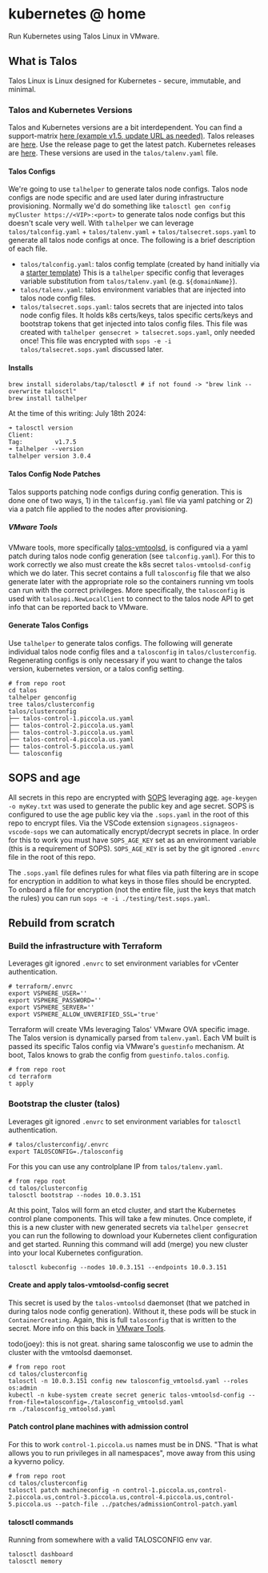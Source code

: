 # kubernetes @ home

Run Kubernetes using Talos Linux in VMware.

## What is Talos

Talos Linux is Linux designed for Kubernetes - secure, immutable, and minimal.

### Talos and Kubernetes Versions

Talos and Kubernetes versions are a bit interdependent. You can find a support-matrix [here (example v1.5, update URL as needed)](https://www.talos.dev/v1.5/introduction/support-matrix/). Talos releases are [here](https://github.com/siderolabs/talos/releases). Use the release page to get the latest patch. Kubernetes releases are [here](https://kubernetes.io/releases/). These versions are used in the `talos/talenv.yaml` file.

#### Talos Configs

We're going to use `talhelper` to generate talos node configs. Talos node configs are node specific and are used later during infrastructure provisioning. Normally we'd do something like `talosctl gen config myCluster https://<VIP>:<port>` to generate talos node configs but this doesn't scale very well. With `talhelper` we can leverage `talos/talconfig.yaml` + `talos/talenv.yaml` + `talos/talsecret.sops.yaml` to generate all talos node configs at once. The following is a brief description of each file.

- `talos/talconfig.yaml`: talos config template (created by hand initially via a [starter template](https://github.com/budimanjojo/talhelper/blob/master/example/talconfig.yaml)) This is a `talhelper` specific config that leverages variable substitution from `talos/talenv.yaml` (e.g. `${domainName}`).
- `talos/talenv.yaml`: talos environment variables that are injected into talos node config files.
- `talos/talsecret.sops.yaml`: talos secrets that are injected into talos node config files. It holds k8s certs/keys, talos specific certs/keys and bootstrap tokens that get injected into talos config files. This file was created with `talhelper gensecret > talsecret.sops.yaml`, only needed once! This file was encrypted with `sops -e -i talos/talsecret.sops.yaml` discussed later.

#### Installs

```shell
brew install siderolabs/tap/talosctl # if not found -> "brew link --overwrite talosctl"
brew install talhelper
```

At the time of this writing: July 18th 2024:

```plaintext
➜ talosctl version
Client:
Tag:         v1.7.5
➜ talhelper --version
talhelper version 3.0.4
```

#### Talos Config Node Patches

Talos supports patching node configs during config generation. This is done one of two ways, 1) in the `talconfig.yaml` file via yaml patching or 2) via a patch file applied to the nodes after provisioning.

##### VMware Tools

VMware tools, more specifically [talos-vmtoolsd](https://github.com/mologie/talos-vmtoolsd), is configured via a yaml patch during talos node config generation (see `talconfig.yaml`). For this to work correctly we also must create the k8s secret `talos-vmtoolsd-config` which we do later. This secret contains a full `talosconfig` file that we also generate later with the appropriate role so the containers running vm tools can run with the correct privileges. More specifically, the `talosconfig` is used with `talosapi.NewLocalClient` to connect to the talos node API to get info that can be reported back to VMware.

#### Generate Talos Configs

Use `talhelper` to generate talos configs. The following will generate individual talos node config files and a `talosconfig` in `talos/clusterconfig`. Regenerating configs is only necessary if you want to change the talos version, kubernetes version, or a talos config setting.

```shell
# from repo root
cd talos
talhelper genconfig
tree talos/clusterconfig
talos/clusterconfig
├── talos-control-1.piccola.us.yaml
├── talos-control-2.piccola.us.yaml
├── talos-control-3.piccola.us.yaml
├── talos-control-4.piccola.us.yaml
├── talos-control-5.piccola.us.yaml
└── talosconfig
```

## SOPS and age

All secrets in this repo are encrypted with [SOPS](https://github.com/getsops/sops) leveraging [age](https://github.com/FiloSottile/age). `age-keygen -o myKey.txt` was used to generate the public key and age secret. SOPS is configured to use the age public key via the `.sops.yaml` in the root of this repo to encrypt files. Via the VSCode extension `signageos.signageos-vscode-sops` we can automatically encrypt/decrypt secrets in place. In order for this to work you must have `SOPS_AGE_KEY` set as an environment variable (this is a requirement of SOPS). `SOPS_AGE_KEY` is set by the git ignored `.envrc` file in the root of this repo.

The `.sops.yaml` file defines rules for what files via path filtering are in scope for encryption in addition to what keys in those files should be encrypted. To onboard a file for encryption (not the entire file, just the keys that match the rules) you can run `sops -e -i ./testing/test.sops.yaml`.

## Rebuild from scratch

### Build the infrastructure with Terraform

Leverages git ignored `.envrc` to set environment variables for vCenter authentication.

```shell
# terraform/.envrc
export VSPHERE_USER=''
export VSPHERE_PASSWORD=''
export VSPHERE_SERVER=''
export VSPHERE_ALLOW_UNVERIFIED_SSL='true'
```

Terraform will create VMs leveraging Talos' VMware OVA specific image. The Talos version is dynamically parsed from `talenv.yaml`. Each VM built is passed its specific Talos config via VMware's `guestinfo` mechanism. At boot, Talos knows to grab the config from `guestinfo.talos.config`.

```shell
# from repo root
cd terraform
t apply
```

### Bootstrap the cluster (talos)

Leverages git ignored `.envrc` to set environment variables for `talosctl` authentication.

```shell
# talos/clusterconfig/.envrc
export TALOSCONFIG=./talosconfig
```

For this you can use any controlplane IP from `talos/talenv.yaml`.

```shell
# from repo root
cd talos/clusterconfig
talosctl bootstrap --nodes 10.0.3.151
```

At this point, Talos will form an etcd cluster, and start the Kubernetes control plane components. This will take a few minutes. Once complete, if this is a new cluster with new generated secrets via `talhelper gensecret` you can run the following to download your Kubernetes client configuration and get started. Running this command will add (merge) you new cluster into your local Kubernetes configuration.

`talosctl kubeconfig --nodes 10.0.3.151 --endpoints 10.0.3.151`

#### Create and apply talos-vmtoolsd-config secret

This secret is used by the `talos-vmtoolsd` daemonset (that we patched in during talos node config generation). Without it, these pods will be stuck in `ContainerCreating`. Again, this is full `talosconfig` that is written to the secret. More info on this back in [VMware Tools](#vmware-tools).

todo(joey): this is not great. sharing same talosconfig we use to admin the cluster with the vmtoolsd daemonset.

```shell
# from repo root
cd talos/clusterconfig
talosctl -n 10.0.3.151 config new talosconfig_vmtoolsd.yaml --roles os:admin
kubectl -n kube-system create secret generic talos-vmtoolsd-config --from-file=talosconfig=./talosconfig_vmtoolsd.yaml
rm ./talosconfig_vmtoolsd.yaml
```

#### Patch control plane machines with admission control

For this to work `control-1.piccola.us` names must be in DNS. "That is what allows you to run privileges in all namespaces", move away from this using a kyverno policy.

```shell
# from repo root
cd talos/clusterconfig
talosctl patch machineconfig -n control-1.piccola.us,control-2.piccola.us,control-3.piccola.us,control-4.piccola.us,control-5.piccola.us --patch-file ../patches/admissionControl-patch.yaml
```

#### talosctl commands

Running from somewhere with a valid TALOSCONFIG env var.

```plaintext
talosctl dashboard
talosctl memory
```
